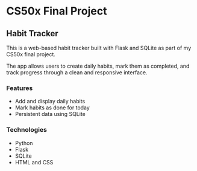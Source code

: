 # CS50x Final Project

## Habit Tracker

This is a web-based habit tracker built with Flask and SQLite as part of my CS50x final project.

The app allows users to create daily habits, mark them as completed, and track progress through a clean and responsive interface.

### Features

- Add and display daily habits
- Mark habits as done for today
- Persistent data using SQLite

### Technologies

- Python
- Flask
- SQLite
- HTML and CSS

